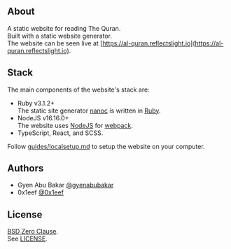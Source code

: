 ## About

A static website for reading The Quran.
<br>
Built with a static website generator.
<br>
The website can be seen live at
[https://al-quran.reflectslight.io](https://al-quran.reflectslight.io).

## Stack

The main components of the website's stack are:

- Ruby v3.1.2+ <br>
  The static site generator [nanoc](https://nanoc.app) is written in [Ruby](https://www.ruby-lang.org).
- NodeJS v16.16.0+  <br>
  The website uses [NodeJS](https://nodejs.org) for [webpack](https://webpack.js.org/).
- TypeScript, React, and SCSS.

Follow [guides/localsetup.md](guides/localsetup.md) to setup the website on your computer.

## Authors

* Gyen Abu Bakar [@gyenabubakar](https://github.com/gyenabubakar)
* 0x1eef [@0x1eef](https://github.com/0x1eef)

## License

[BSD Zero Clause](https://choosealicense.com/licenses/0bsd/).
<br>
See [LICENSE](./LICENSE).

